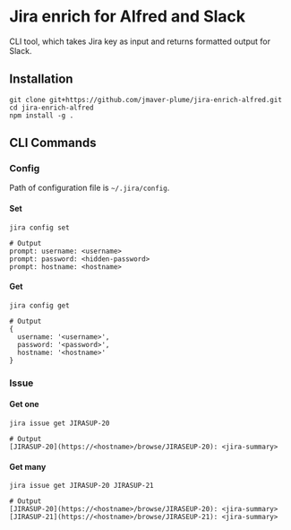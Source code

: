 # Jira enrich for Alfred and Slack

CLI tool, which takes Jira key as input and returns formatted output for Slack.

## Installation

```shell
git clone git+https://github.com/jmaver-plume/jira-enrich-alfred.git
cd jira-enrich-alfred
npm install -g .
```

## CLI Commands

### Config

Path of configuration file is `~/.jira/config`.

#### Set

```shell
jira config set 

# Output
prompt: username: <username>
prompt: password: <hidden-password>
prompt: hostname: <hostname>
```

#### Get

```shell
jira config get

# Output
{
  username: '<username>',
  password: '<password>',
  hostname: '<hostname>'
}
```

### Issue

#### Get one

```shell
jira issue get JIRASUP-20

# Output
[JIRASUP-20](https://<hostname>/browse/JIRASEUP-20): <jira-summary>
```

#### Get many

```shell
jira issue get JIRASUP-20 JIRASUP-21

# Output
[JIRASUP-20](https://<hostname>/browse/JIRASEUP-20): <jira-summary>
[JIRASUP-21](https://<hostname>/browse/JIRASEUP-21): <jira-summary>
```
